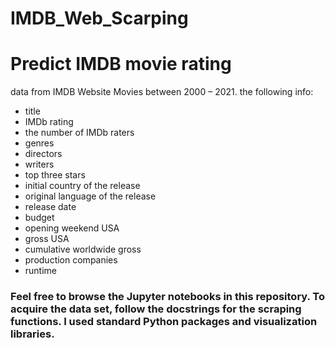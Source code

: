 # IMDB_Web_Scarping
# Predict IMDB movie rating
data from IMDB Website Movies between 2000 – 2021.
the following info:
* title
* IMDb rating
* the number of IMDb raters
* genres
* directors
* writers
* top three stars
* initial country of the release
* original language of the release
* release date
* budget
* opening weekend USA
* gross USA
* cumulative worldwide gross
* production companies
* runtime

### Feel free to browse the Jupyter notebooks in this repository. To acquire the data set, follow the docstrings for the scraping functions. I used standard Python packages and visualization libraries.
